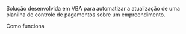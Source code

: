 Solução desenvolvida em VBA para automatizar a atualização de uma planilha de controle de pagamentos sobre um empreendimento.

Como funciona